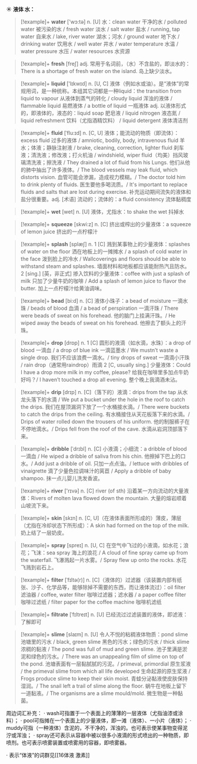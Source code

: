☀ <span class="category">**液体 水：**</span>
>[!example]+ <span class="vocabulary">**water**</span> ['wɔ:tə] 
> <span class="definition">n. [U] 水：</span>clean water 干净的水 / polluted water 被污染的水 / fresh water 淡水 / salt water 盐水 / running, tap water 自来水 / lake, river water 湖水；河水 / ground water 地下水 / drinking water 饮用水 / well water 井水 / water temperature 水温 / water pressure 水压 / water resources 水资源

>[!example]+ <span class="vocabulary">**fresh**</span> [freʃ] 
> <span class="definition">adj. 常用于名词前，（水）不含盐的，即淡水的：</span>There is a shortage of fresh water on the island. 岛上缺少淡水。

>[!example]+ <span class="vocabulary">**liquid**</span> ['lɪkwɪd] 
> <span class="definition">n. [U, C] 液体（例如水或油）。是“液体”的常规用词，是一种统称。本组其它词都是一种liquid：</span>the transition from liquid to vapour 从液体到蒸气的转化 / cloudy liquid 浑浊的液体 / flammable liquid 易燃液体 / a bottle of liquid 一瓶液体 <span class="definition">adj. 以液体形式的，即液体的，液态的：</span>liquid soap 肥皂液 / liquid nitrogen 液态氮 / liquid refreshment 饮料（尤指酒精饮料） / liquid detergent 液体清洁剂
           
>[!example]+ <span class="vocabulary">**fluid**</span> [ˈflu:ɪd]
> <span class="definition">n. [C, U] 液体；能流动的物质（即流体）：</span>excess fluid 过多的液体 / amniotic, bodily, body, intravenous fluid 羊水；体液；静脉注射液 / brake, cleaning, correction, lighter fluid 刹车液；清洗液；修改液；打火机油 / windshield, wiper fluid（均美）挡风玻璃清洗液；擦洗液 / They drained a lot of fluid from his Lungs. 他们从他的肺中抽出了许多液体。/ The blood vessels may leak fluid, which distorts vision. 血管可能会渗漏，造成视力模糊。/ The doctor told him to drink plenty of fluids. 医生要他多喝流质。/ It's important to replace fluids and salts that are lost during exercise. 补充运动期间流失的液体和盐分很重要。<span class="definition">adj. [术语] 流动的；流体的：</span>a fluid consistency 流体黏稠度

>[!example]+ <span class="vocabulary">**wet**</span> [wet] 
> <span class="definition">n. [U] 液体，尤指水：</span>to shake the wet 抖掉水

>[!example]+ <span class="vocabulary">**squeeze**</span> [skwi:z] 
> <span class="definition">n. [C] 挤出或榨出的少量液体：</span>a squeeze of lemon juice 挤出的一点柠檬汁
           
>[!example]+ <span class="vocabulary">**splash**</span> [splæʃ]
> <span class="definition">n. 1 [C] 溅到某事物上的少量液体：</span>splashes of water on the floor 洒在地板上的一摊摊水 / a splash of cold water in the face 泼到脸上的冷水 / Wallcoverings and floors should be able to withstand steam and splashes. 墙面材料和地板都应该能耐热汽且防水。<span class="definition">2 [sing.] [英，非正式] 掺入饮料的少量液体：</span>coffee with just a splash of milk 只加了少量牛奶的咖啡 / Add a splash of lemon juice to flavor the butter. 加上一点柠檬汁给黄油调味。
           
>[!example]+ <span class="vocabulary">**bead**</span> [bi:d]
> <span class="definition">n. [C] 液体小珠子：</span>a bead of moisture 一滴水珠 / beads of blood 血滴 / a bead of perspiration 一滴汗珠 / There were beads of sweat on his forehead. 他的脑门上挂满汗珠。/ He wiped away the beads of sweat on his forehead. 他擦去了额头上的汗珠。

>[!example]+ <span class="vocabulary">**drop**</span> [drɒp] 
> <span class="definition">n. 1 [C] 圆形的液滴（如水滴，水珠）：</span>a drop of blood 一滴血 / a drop of blue ink 一滴蓝墨水 / We mustn’t waste a single drop. 我们不应该浪费一滴水。/ tiny drops of sweat 一滴滴小汗珠 / rain drop（通常用raindrop）雨滴 <span class="definition">2 [C, usually sing.] 少量液体：</span>Could I have a drop more milk in my coffee, please? 给我在咖啡里多加点牛奶好吗？/ I haven’t touched a drop all evening. 整个晚上我滴酒未沾。
           
>[!example]+ <span class="vocabulary">**drip**</span> [drɪp]
> <span class="definition">n. [C]（落下的）液滴：</span>drips from the tap 从水龙头落下的水滴 / We put a bucket under the hole in the roof to catch the drips. 我们在屋顶漏洞下放了一个水桶接水滴。/ There were buckets to catch the drips from the ceiling. 有水桶接住从天花板落下来的水滴。/ Drips of water rolled down the trousers of his uniform. 他的制服裤子在不停地滴水。/ Drips fell from the roof of the cave. 水滴从岩洞顶部落下来。
            
>[!example]+ <span class="vocabulary">**dribble**</span> [ˈdrɪbl]
> <span class="definition">n. [C] 小液滴；小细流：</span>a dribble of blood 一滴血 / He wiped a dribble of saliva from his chin. 他擦掉下巴上的口水。/ Add just a dribble of oil. 只加一点点油。/ lettuce with dribbles of vinaigrette 滴了少量色拉调味汁的莴苣 / Apply a dribble of baby shampoo. 抹一点儿婴儿洗发香波。

>[!example]+ <span class="vocabulary">**river**</span> ['rɪvə] 
> <span class="definition">n. [C] river (of sth) 沿着某一方向流动的大量液体：</span>Rivers of molten lava flowed down the mountain. 大量的熔岩顺着山坡流下来。

>[!example]+ <span class="vocabulary">**skin**</span> [skɪn] 
> <span class="definition">n. [C, U]（在液体表面所形成的）薄皮，薄层（尤指在冷却状态下所形成）：</span>A skin had formed on the top of the milk. 奶上结了一层奶皮。

>[!example]+ <span class="vocabulary">**spray**</span> [spreɪ] 
> <span class="definition">n. [U, C] 在空气中飞过的小液滴，如水花；浪花；飞沫：</span>sea spray 海上的浪花 / A cloud of fine spray came up from the waterfall. 飞瀑溅起一片水雾。/ Spray flew up onto the rocks. 水花飞溅到岩石上。
          
>[!example]+ <span class="vocabulary">**filter**</span> [ˈfɪltə(r)]
> <span class="definition">n. [C]（液体的）过滤器（该装置内部有纸张、沙子、化学品等，能够除掉不需要的东西，而让液体流过）：</span>oil filter 滤油器 / coffee, water filter 咖啡过滤器；滤水器 / a paper coffee filter 咖啡过滤纸 / filter paper for the coffee machine 咖啡机滤纸 
           
>[!example]+ <span class="vocabulary">**filtrate**</span> [ˈfɪltreɪt]
> <span class="definition">n. [U] 已经流过过滤装置的液体，即滤液：</span>了解即可
           
>[!example]+ <span class="vocabulary">**slime**</span> [slaɪm]
> <span class="definition">n. [U] 令人不悦的粘稠液体物质：</span>pond slime 池塘里的污水 / black, green slime 黑色的污水；绿色的污水 / thick slime 浓稠的黏液 / The pond was full of mud and green slime. 池子里满是淤泥和绿色的污水。/ There was an unappealing film of slime on top of the pond. 池塘表面有一层黏腻腻的污泥。/ primeval, primordial 原生浆液 / the primeval slime from which all life developed 生命起源的原生浆液 / Frogs produce slime to keep their skin moist. 青蛙分泌黏液使皮肤保持湿润。/ The snail left a trail of slime along the floor. 蜗牛在地板上留下一道黏液。/ The organisms are a slime mould/mold. 微生物是一种黏菌。

周边词汇补充：
· wash可指置于一个表面上的薄薄的一层液体（尤指油漆或涂料）；
· pool可指摊在一个表面上的少量液体，即一滩（液体）、一小片（液体）；
· muddy可指（一种液体）含泥的，不干净的，浑浊的。也可表示使某事物变得泥泞或浑浊；
· spray还可表示从容器中被以很多小液滴的形式喷出的一种物质，即喷剂。也可表示喷雾装置或喷雾用的容器，即喷雾器。

· 表示“体液”的词群见[[16体液 激素]]